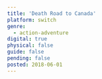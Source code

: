 ```yaml
---
title: 'Death Road to Canada'
platform: switch
genre:
  - action-adventure
digital: true
physical: false
guide: false
pending: false
posted: 2018-06-01
---
```

